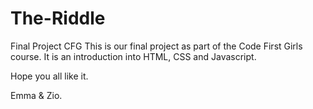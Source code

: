 # The-Riddle

Final Project CFG
This is our final project as part of the Code First Girls course.
It is an introduction into HTML, CSS and Javascript.

Hope you all like it.

Emma & Zio.
